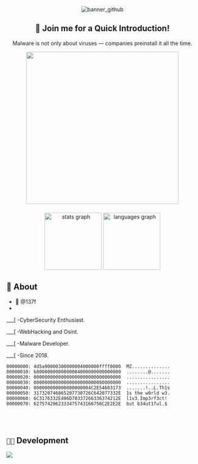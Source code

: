 <div align="center">

![banner_github](https://github.com/user-attachments/assets/fde74915-7406-4971-be46-35b62e64cf49)

## 🍭 Join me for a Quick Introduction!
Malware is not only about viruses — companies preinstall it all the time.

<img src="https://github.com/0x00G/0x00G/assets/114768995/57f8f052-65ef-42db-972e-ce773ef93f51" width="400" />

</div>

###

<div align="center">
  <img src="https://github-readme-stats.vercel.app/api?username=137f&show_icons=true&hide_title=false&hide_rank=false&include_all_commits=true&count_private=true&disable_animations=false&theme=dracula&locale=en&hide_border=false" height="150" alt="stats graph"  />
  <img src="https://github-readme-stats.vercel.app/api/top-langs?locale=en&hide_title=false&layout=compact&card_width=320&langs_count=5&theme=dracula&hide_border=false&username=137f" height="150" alt="languages graph"  />
</div>

###

## 🚨 About

- 💉 @137f
- 
\___[ -CyberSecurity Enthusiast.

\___[ -WebHacking and Osint.

\___[ -Malware Developer.

\___[ -Since 2018.

```hex
00000000: 4d5a90000300000004000000ffff0000  MZ..............
00000010: b8000000000000004000000000000000  ........@.......
00000020: 00000000000000000000000000000000  ................
00000030: 00000000000000000000000080000000  ................
00000040: 000000000000000000004C2E54683173  .......!..L.Th1s
00000050: 317320746865207730726C642077332E  1s the w0rld w3. 
00000060: 6C3176332E496D70337266336374212E  l1v3.Imp3rf3ct!
00000070: 6275742062333475743166756C2E2E2E  but b34ut1ful.$
```
<br>
&nbsp;&nbsp;&nbsp;&nbsp;&nbsp;&nbsp;&nbsp;

## `👨‍💻` Development
[![](https://skillicons.dev/icons?i=c,cpp,cs,python,js,bash,powershell,neovim,vim,visualstudio,vscode,arch,windows)](https://skillicons.dev)
<p align="center">
</p>
